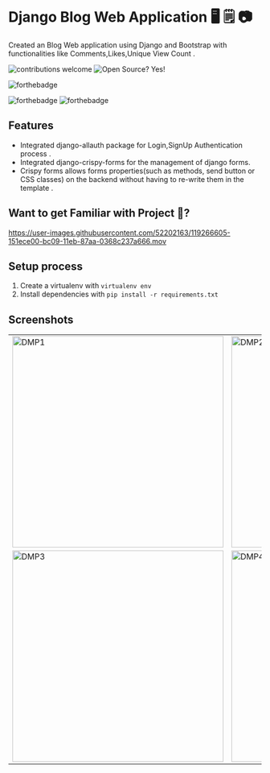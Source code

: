 
# Django Blog Web Application :desktop_computer:	:spiral_notepad: :camera:

 Created an Blog Web application using Django and Bootstrap with functionalities like Comments,Likes,Unique View Count .

![contributions welcome](https://img.shields.io/badge/contributions-welcome-brightgreen.svg?style=flat)   ![Open Source? Yes!](https://badgen.net/badge/Open%20Source%20%3F/Yes%21/blue?icon=github)


![forthebadge](https://forthebadge.com/images/badges/made-with-python.svg)
 
 
  ![forthebadge](https://forthebadge.com/images/badges/built-with-love.svg) ![forthebadge](https://forthebadge.com/images/badges/for-you.svg)
## Features
* Integrated django-allauth package for Login,SignUp Authentication process .
* Integrated django-crispy-forms for the management of django forms.
* Crispy forms allows forms properties(such as methods, send button or CSS classes) on the backend without having to re-write them in the template .
## Want to get Familiar with Project 🤗?
https://user-images.githubusercontent.com/52202163/119266605-151ece00-bc09-11eb-87aa-0368c237a666.mov

## Setup process

1. Create a virtualenv with `virtualenv env`
2. Install dependencies with `pip install -r requirements.txt`

## Screenshots
<table>
 <tr>
  <td>
   <img width="420" alt="DMP1" src="https://user-images.githubusercontent.com/52202163/119264480-06ccb400-bc01-11eb-955b-37430edf8c30.png">
  </td>
  <td>
   <img width="420" alt="DMP2" src="https://user-images.githubusercontent.com/52202163/119265113-3381cb00-bc03-11eb-9585-cab1384111e5.png">
  </td>
 </tr>
 <tr>
  <td>
   <img width="420" alt="DMP3" src="https://user-images.githubusercontent.com/52202163/119264490-0d5b2b80-bc01-11eb-9044-db0834b529a2.png">
  </td>
  <td>
   <img width="420" alt="DMP4" src="https://user-images.githubusercontent.com/52202163/119264491-0df3c200-bc01-11eb-865e-6964615ca7c0.png">
   </td>
  </tr>
 </table>



